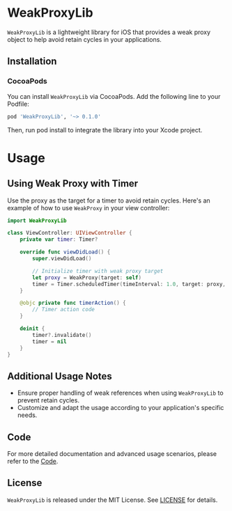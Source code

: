 # WeakProxyLib

`WeakProxyLib` is a lightweight library for iOS that provides a weak proxy object to help avoid retain cycles in your applications.

## Installation

### CocoaPods

You can install `WeakProxyLib` via CocoaPods. Add the following line to your Podfile:

```ruby
pod 'WeakProxyLib', '~> 0.1.0'
```
Then, run pod install to integrate the library into your Xcode project.

# Usage
## Using Weak Proxy with Timer
Use the proxy as the target for a timer to avoid retain cycles. Here's an example of how to use `WeakProxy` in your view controller:
```swift
import WeakProxyLib

class ViewController: UIViewController {
    private var timer: Timer?

    override func viewDidLoad() {
        super.viewDidLoad()

        // Initialize timer with weak proxy target
        let proxy = WeakProxy(target: self)
        timer = Timer.scheduledTimer(timeInterval: 1.0, target: proxy, selector: #selector(timerAction), userInfo: nil, repeats: true)
    }

    @objc private func timerAction() {
        // Timer action code
    }

    deinit {
        timer?.invalidate()
        timer = nil
    }
}
```

## Additional Usage Notes

- Ensure proper handling of weak references when using `WeakProxyLib` to prevent retain cycles.
- Customize and adapt the usage according to your application's specific needs.

## Code

For more detailed documentation and advanced usage scenarios, please refer to the [Code](https://github.com/a4amanver15/WeakProxyLib).

## License
`WeakProxyLib` is released under the MIT License. See [LICENSE](./LICENSE) for details.
